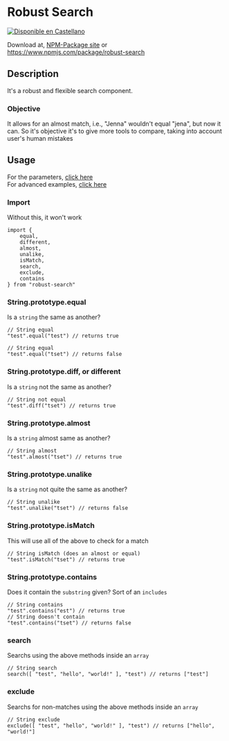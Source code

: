 # Robust Search #
[![Disponible en Castellano](https://img.shields.io/badge/lang-es-red.svg)](/doc/es/)

Download at, [NPM-Package site](https://www.npmjs.com/package/robust-search) or https://www.npmjs.com/package/robust-search

## Description
It's a robust and flexible search component.
### Objective
It allows for an almost match, i.e., "Jenna" wouldn't equal "jena", but now it can.
So it's objective it's to give more tools to compare, taking into account user's human mistakes

## Usage
For the parameters, [click here](/doc/en/parameters.md)
<br />
For advanced examples, [click here](/doc/en/advanced.md)

### Import
Without this, it won't work
````
import {
    equal,
    different,
    almost,
    unalike,
    isMatch,
    search,
    exclude,
    contains
} from "robust-search"
````
### String.prototype.equal
Is a `string` the same as another?
````
// String equal
"test".equal("test") // returns true

// String equal
"test".equal("tset") // returns false
````
### String.prototype.diff, or different
Is a `string` not the same as another?
````
// String not equal
"test".diff("tset") // returns true
````
### String.prototype.almost
Is a `string` almost same as another?
````
// String almost
"test".almost("tset") // returns true
````
### String.prototype.unalike
Is a `string` not quite the same as another?
````
// String unalike
"test".unalike("tset") // returns false
````
### String.prototype.isMatch
This will use all of the above to check for a match
````
// String isMatch (does an almost or equal)
"test".isMatch("tset") // returns true
````
### String.prototype.contains
Does it contain the `substring` given? Sort of an `includes`
````
// String contains
"test".contains("est") // returns true
// String doesn't contain
"test".contains("tset") // returns false
````
### search
Searchs using the above methods inside an `array`
````
// String search
search([ "test", "hello", "world!" ], "test") // returns ["test"]
````
### exclude
Searchs for non-matches using the above methods inside an `array`
````
// String exclude
exclude([ "test", "hello", "world!" ], "test") // returns ["hello", "world!"]
````